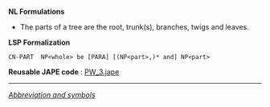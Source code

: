 __NL Formulations__ 



* The parts of a tree are the root, trunk(s), branches, twigs and leaves.


  

__LSP Formalization__ 




```
CN-PART  NP<whole> be [PARA] [(NP<part>,)* and] NP<part>

```


__Reusable JAPE code__ 
 :
 [PW\_3.jape](../../images/4/48/PW_3.jape "PW 3.jape") 





---



_[Abbreviation and symbols](../../Community/LSPSymbols "Community:LSPSymbols")_